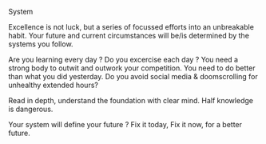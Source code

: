 System

Excellence is not luck, but a series of focussed efforts into an unbreakable habit.
Your future and current circumstances will be/is determined by the systems you follow.

Are you learning every day ?
Do you excercise each day ? You need a strong body to outwit and outwork your competition.
You need to do better than what you did yesterday.
Do you avoid social media & doomscrolling for unhealthy extended hours?

Read in depth, understand the foundation with clear mind. Half knowledge is dangerous.

Your system will define your future ?
Fix it today, Fix it now, for a better future.